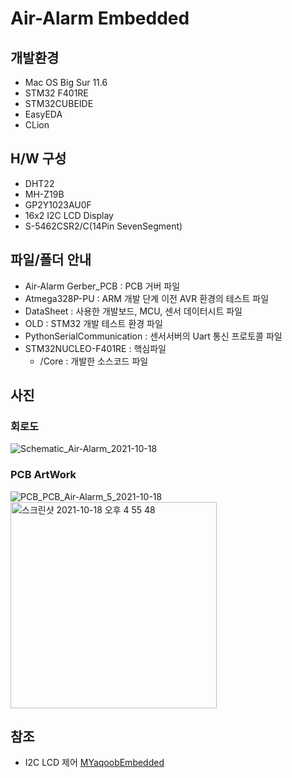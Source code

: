# Air-Alarm Embedded

## 개발환경

- Mac OS Big Sur 11.6
- STM32 F401RE
- STM32CUBEIDE
- EasyEDA
- CLion

## H/W 구성
- DHT22
- MH-Z19B
- GP2Y1023AU0F
- 16x2 I2C LCD Display
- S-5462CSR2/C(14Pin SevenSegment)


## 파일/폴더 안내
- Air-Alarm Gerber_PCB : PCB 거버 파일
- Atmega328P-PU : ARM 개발 단계 이전 AVR 환경의 테스트 파일
- DataSheet : 사용한 개발보드, MCU, 센서 데이터시트 파일
- OLD : STM32 개발 테스트 환경 파일
- PythonSerialCommunication : 센서서버의 Uart 통신 프로토콜 파일
- STM32NUCLEO-F401RE : 핵심파일
    - /Core : 개발한 소스코드 파일

## 사진
### 회로도
![Schematic_Air-Alarm_2021-10-18](https://user-images.githubusercontent.com/29862835/137662299-b5ef71cd-2d81-4eaa-b14a-648f736c4516.png) 
### PCB ArtWork
![PCB_PCB_Air-Alarm_5_2021-10-18](https://user-images.githubusercontent.com/29862835/137663251-5535261c-13d4-4c27-870f-81da1563aeed.png)<img width="330" alt="스크린샷 2021-10-18 오후 4 55 48" src="https://user-images.githubusercontent.com/29862835/137690789-eb2feafe-ffb0-4929-830c-cf17b60b148e.png">

## 참조
- I2C LCD 제어 [MYaqoobEmbedded](https://github.com/MYaqoobEmbedded/STM32-Tutorials/tree/master/Tutorial%2011%20-%20LCD16x2)


